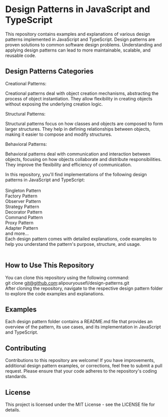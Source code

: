 # Design Patterns in JavaScript and TypeScript<br/>
This repository contains examples and explanations of various design patterns implemented in JavaScript and TypeScript. Design patterns are proven solutions to common software design problems. Understanding and applying design patterns can lead to more maintainable, scalable, and reusable code.<br/>

## Design Patterns Categories<br/>

Creational Patterns:

Creational patterns deal with object creation mechanisms, abstracting the process of object instantiation. They allow flexibility in creating objects without exposing the underlying creation logic. 

Structural Patterns:

Structural patterns focus on how classes and objects are composed to form larger structures. They help in defining relationships between objects, making it easier to compose and modify structures.

Behavioral Patterns:

Behavioral patterns deal with communication and interaction between objects, focusing on how objects collaborate and distribute responsibilities. They improve the flexibility and efficiency of communication. 

In this repository, you'll find implementations of the following design patterns in JavaScript and TypeScript:<br/>
<br/>
Singleton Pattern<br/>
Factory Pattern<br/>
Observer Pattern<br/>
Strategy Pattern<br/>
Decorator Pattern<br/>
Command Pattern<br/>
Proxy Pattern<br/>
Adapter Pattern<br/>
and more...<br/>
Each design pattern comes with detailed explanations, code examples to help you understand the pattern's purpose, structure, and usage.<br/>
<br/>
## How to Use This Repository<br/>
You can clone this repository using the following command:<br/>
git clone git@github.com:alipouryousefi/design-patterns.git<br/>
After cloning the repository, navigate to the respective design pattern folder to explore the code examples and explanations.<br/>

## Examples<br/>
Each design pattern folder contains a README.md file that provides an overview of the pattern, its use cases, and its implementation in JavaScript and TypeScript. 

## Contributing<br/>
Contributions to this repository are welcome! If you have improvements, additional design pattern examples, or corrections, feel free to submit a pull request. Please ensure that your code adheres to the repository's coding standards.<br/>

## License<br/>
This project is licensed under the MIT License - see the LICENSE file for details.